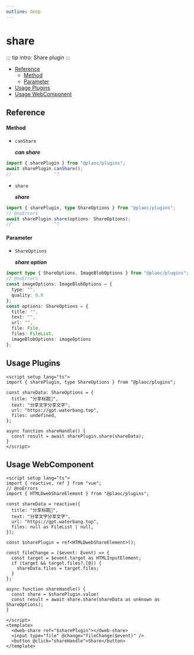 ```yaml
---
outline: deep
---
```


# share

<Badges name="@plaoc/plugins" />

::: tip intro:
Share plugin
:::

- [Reference](#reference)
  - [Method](#method)
  - [Parameter](#parameter)
- [Usage Plugins](#usage-plugins)
- [Usage WebComponent](#usage-webcomponent)

## Reference

#### Method

- `canShare`
  
  **_can share_**

```ts twoslash
import { sharePlugin } from "@plaoc/plugins";
await sharePlugin.canShare();
//                ^?
```

- `share`

  **_share_**

```ts twoslash
import { sharePlugin, type ShareOptions } from "@plaoc/plugins";
// @noErrors
await sharePlugin.share(options: ShareOptions);
//                ^?
```

#### Parameter
- `ShareOptions`

  **_share option_**

```ts twoslash
import type { ShareOptions, ImageBlobOptions } from "@plaoc/plugins";
// @noErrors
const imageOptions: ImageBlobOptions = {
  type: "",
  quality: 0.8
};
const options: ShareOptions = {
  title: "",
  text: "",
  url: "",
  file: File,
  files: FileList,
  imageBlobOptions: imageOptions
};
```

## Usage Plugins

```vue twoslash
<script setup lang="ts">
import { sharePlugin, type ShareOptions } from "@plaoc/plugins";

const shareData: ShareOptions = {
  title: "分享标题🍉",
  text: "分享文字分享文字",
  url: "https://gpt.waterbang.top",
  files: undefined,
};

async function shareHandle() {
  const result = await sharePlugin.share(shareData);
}
</script>
```

## Usage WebComponent

```vue twoslash
<script setup lang="ts">
import { reactive, ref } from "vue";
// @noErrors
import { HTMLDwebShareElement } from "@plaoc/plugins";

const shareData = reactive({
  title: "分享标题🍉",
  text: "分享文字分享文字",
  url: "https://gpt.waterbang.top",
  files: null as FileList | null,
});

const $sharePlugin = ref<HTMLDwebShareElement>();

const fileChange = ($event: Event) => {
  const target = $event.target as HTMLInputElement;
  if (target && target.files?.[0]) {
    shareData.files = target.files;
  }
};

async function shareHandle() {
  const share = $sharePlugin.value!
  const result = await share.share(shareData as unknown as ShareOptions);
}

</script>
<template>
  <dweb-share ref="$sharePlugin"></dweb-share>
  <input type="file" @change="fileChange($event)" />
  <button @click="shareHandle">Share</button>
</template>
```
